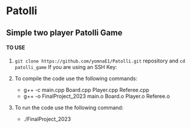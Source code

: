 # Patolli

## Simple two player Patolli Game
#### TO USE
1. `git clone https://github.com/yomnaE1/Patolli.git` repository and `cd patolli_game`
   If you are using an SSH Key: 
3. To compile the code use the following commands:

   - g++ -c main.cpp Board.cpp Player.cpp Referee.cpp
   - g++ -o FinalProject_2023 main.o Board.o Player.o Referee.o
     
4. To run the code use the following command:
   - ./FinalProject_2023
